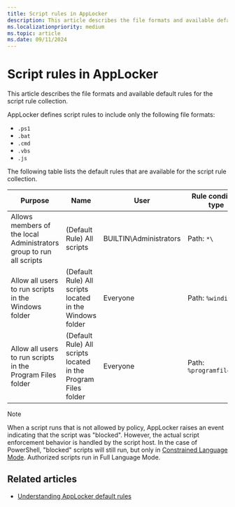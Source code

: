 ```yaml
---
title: Script rules in AppLocker
description: This article describes the file formats and available default rules for the script rule collection.
ms.localizationpriority: medium
ms.topic: article
ms.date: 09/11/2024
---
```


# Script rules in AppLocker

This article describes the file formats and available default rules for the script rule collection.

AppLocker defines script rules to include only the following file formats:
- `.ps1`
- `.bat`
- `.cmd`
- `.vbs`
- `.js`

The following table lists the default rules that are available for the script rule collection.

| Purpose | Name | User | Rule condition type |
| --- | --- | --- | --- |
| Allows members of the local Administrators group to run all scripts| (Default Rule) All scripts| BUILTIN\Administrators | Path: `*\` |
| Allow all users to run scripts in the Windows folder | (Default Rule) All scripts located in the Windows folder | Everyone | Path: `%windir%\*` |
| Allow all users to run scripts in the Program Files folder| (Default Rule) All scripts located in the Program Files folder | Everyone | Path: `%programfiles%\*`|

> [!NOTE]
> When a script runs that is not allowed by policy, AppLocker raises an event indicating that the script was "blocked". However, the actual script enforcement behavior is handled by the script host. In the case of PowerShell, "blocked" scripts will still run, but only in [Constrained Language Mode](/powershell/module/microsoft.powershell.core/about/about_language_modes). Authorized scripts run in Full Language Mode.

## Related articles

- [Understanding AppLocker default rules](understanding-applocker-default-rules.md)
